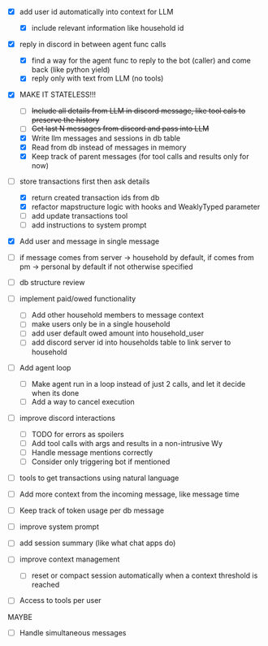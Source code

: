 - [x] add user id automatically into context for LLM

  - [x] include relevant information like household id

- [x] reply in discord in between agent func calls

  - [x] find a way for the agent func to reply to the bot (caller) and come back (like python yield)
  - [x] reply only with text from LLM (no tools)

- [x] MAKE IT STATELESS!!!

  - [ ] ~~Include all details from LLM in discord message, like tool cals to preserve the history~~
  - [ ] ~~Get last N messages from discord and pass into LLM~~
  - [x] Write llm messages and sessions in db table
  - [x] Read from db instead of messages in memory
  - [x] Keep track of parent messages (for tool calls and results only for now)

- [ ] store transactions first then ask details

  - [x] return created transaction ids from db
  - [x] refactor mapstructure logic with hooks and WeaklyTyped parameter
  - [ ] add update transactions tool
  - [ ] add instructions to system prompt

- [x] Add user and message in single message

- [ ] if message comes from server -> household by default, if comes from pm -> personal by default if not otherwise specified

- [ ] db structure review

- [ ] implement paid/owed functionality

  - [ ] Add other household members to message context
  - [ ] make users only be in a single household
  - [ ] add user default owed amount into household_user
  - [ ] add discord server id into households table to link server to household

- [ ] Add agent loop

  - [ ] Make agent run in a loop instead of just 2 calls, and let it decide when its done
  - [ ] Add a way to cancel execution

- [ ] improve discord interactions

  - [ ] TODO for errors as spoilers
  - [ ] Add tool calls with args and results in a non-intrusive Wy
  - [ ] Handle message mentions correctly
  - [ ] Consider only triggering bot if mentioned

- [ ] tools to get transactions using natural language
- [ ] Add more context from the incoming message, like message time
- [ ] Keep track of token usage per db message
- [ ] improve system prompt
- [ ] add session summary (like what chat apps do)

- [ ] improve context management

  - [ ] reset or compact session automatically when a context threshold is reached

- [ ] Access to tools per user

MAYBE

- [ ] Handle simultaneous messages
